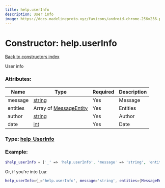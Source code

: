 ```yaml
---
title: help.userInfo
description: User info
image: https://docs.madelineproto.xyz/favicons/android-chrome-256x256.png
---
```

# Constructor: help.userInfo  
[Back to constructors index](index.md)



User info

### Attributes:

| Name     |    Type       | Required | Description |
|----------|---------------|----------|-------------|
|message|[string](../types/string.md) | Yes|Message|
|entities|Array of [MessageEntity](../types/MessageEntity.md) | Yes|Entities|
|author|[string](../types/string.md) | Yes|Author|
|date|[int](../types/int.md) | Yes|Date|



### Type: [help\_UserInfo](../types/help_UserInfo.md)


### Example:

```php
$help_userInfo = ['_' => 'help.userInfo', 'message' => 'string', 'entities' => [MessageEntity, MessageEntity], 'author' => 'string', 'date' => int];
```  


Or, if you're into Lua:

```lua
help_userInfo={_='help.userInfo', message='string', entities={MessageEntity}, author='string', date=int}

```


